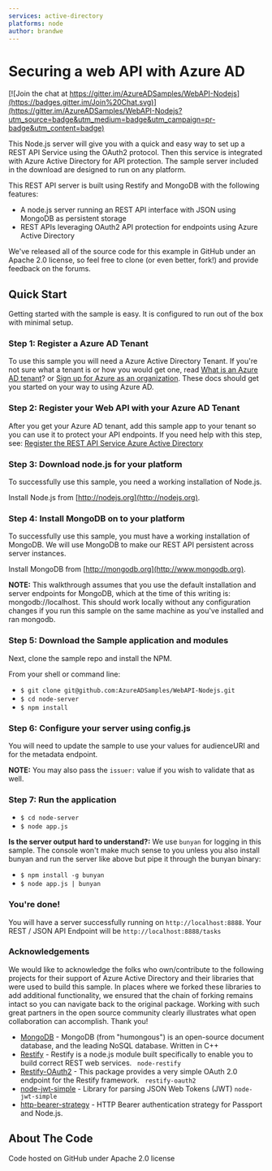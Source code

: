 ```yaml
---
services: active-directory
platforms: node
author: brandwe
---
```


# Securing a web API with Azure AD

[![Join the chat at https://gitter.im/AzureADSamples/WebAPI-Nodejs](https://badges.gitter.im/Join%20Chat.svg)](https://gitter.im/AzureADSamples/WebAPI-Nodejs?utm_source=badge&utm_medium=badge&utm_campaign=pr-badge&utm_content=badge)

This Node.js server will give you with a quick and easy way to set up a REST API Service using the OAuth2 protocol. Then this service is integrated with Azure Active Directory for API protection. The sample server included in the download are designed to run on any platform.

This REST API server is built using Restify and MongoDB with the following features:

* A node.js server running an REST API interface with JSON using MongoDB as persistent storage
* REST APIs leveraging OAuth2 API protection for endpoints using Azure Active Directory

We've released all of the source code for this example in GitHub under an Apache 2.0 license, so feel free to clone (or even better, fork!) and provide feedback on the forums.


## Quick Start

Getting started with the sample is easy. It is configured to run out of the box with minimal setup.

### Step 1: Register a Azure AD Tenant

To use this sample you will need a Azure Active Directory Tenant. If you're not sure what a tenant is or how you would get one, read [What is an Azure AD tenant](http://technet.microsoft.com/library/jj573650.aspx)? or [Sign up for Azure as an organization](http://azure.microsoft.com/en-us/documentation/articles/sign-up-organization/). These docs should get you started on your way to using Azure AD.

### Step 2: Register your Web API with your Azure AD Tenant

After you get your Azure AD tenant, add this sample app to your tenant so you can use it to protect your API endpoints. If you need help with this step, see: [Register the REST API Service Azure Active Directory](https://github.com/AzureADSamples/WebAPI-Nodejs/wiki/Setup-Windows-Azure-AD)

### Step 3: Download node.js for your platform
To successfully use this sample, you need a working installation of Node.js.

Install Node.js from [http://nodejs.org](http://nodejs.org).

### Step 4: Install MongoDB on to your platform

To successfully use this sample, you must have a working installation of MongoDB. We will use MongoDB to make our REST API persistent across server instances.

Install MongoDB from [http://mongodb.org](http://www.mongodb.org).

**NOTE:** This walkthrough assumes that you use the default installation and server endpoints for MongoDB, which at the time of this writing is: mongodb://localhost. This should work locally without any configuration changes if you run this sample on the same machine as you've installed and ran mongodb.


### Step 5: Download the Sample application and modules

Next, clone the sample repo and install the NPM.

From your shell or command line:

* `$ git clone git@github.com:AzureADSamples/WebAPI-Nodejs.git`
* `$ cd node-server`
* `$ npm install`

### Step 6: Configure your server using config.js

You will need to update the sample to use your values for audienceURI and for the metadata endpoint.

**NOTE:** You may also pass the `issuer:` value if you wish to validate that as well.

### Step 7: Run the application


* `$ cd node-server	`
* `$ node app.js`

**Is the server output hard to understand?:** We use `bunyan` for logging in this sample. The console won't make much sense to you unless you also install bunyan and run the server like above but pipe it through the bunyan binary:

* `$ npm install -g bunyan`
* `$ node app.js | bunyan`

### You're done!

You will have a server successfully running on `http://localhost:8888`. Your REST / JSON API Endpoint will be `http://localhost:8888/tasks`

### Acknowledgements

We would like to acknowledge the folks who own/contribute to the following projects for their support of Azure Active Directory and their libraries that were used to build this sample. In places where we forked these libraries to add additional functionality, we ensured that the chain of forking remains intact so you can navigate back to the original package. Working with such great partners in the open source community clearly illustrates what open collaboration can accomplish. Thank you!


- [MongoDB](http://www.mongodb.org) - MongoDB (from "humongous") is an open-source document database, and the leading NoSQL database. Written in C++
- [Restify](http://mcavage.me/node-restify/) - Restify is a node.js module built specifically to enable you to build correct REST web services. ``` node-restify```
- [Restify-OAuth2](https://github.com/domenic/restify-oauth2) - This package provides a very simple OAuth 2.0 endpoint for the Restify framework. ``` restify-oauth2```
- [node-jwt-simple](https://github.com/hokaccha/node-jwt-simple) - Library for parsing JSON Web Tokens (JWT) ```node-jwt-simple```
- [http-bearer-strategy](https://github.com/jaredhanson/passport-http-bearer) - HTTP Bearer authentication strategy for Passport and Node.js.




## About The Code

Code hosted on GitHub under Apache 2.0 license

